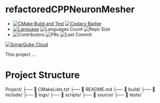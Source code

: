 # refactoredCPPNeuronMesher
- [![CMake Build and Test](https://github.com/jarosado0911/refactoredCPPNeuronMesher/actions/workflows/cmake-single-platform.yml/badge.svg)](https://github.com/jarosado0911/refactoredCPPNeuronMesher/actions/workflows/cmake-single-platform.yml) [![Codacy Badge](https://app.codacy.com/project/badge/Grade/72da00b5a0934821b462e2e0134d4c9b)](https://app.codacy.com?utm_source=gh&utm_medium=referral&utm_content=&utm_campaign=Badge_grade) 
- [![Language](https://img.shields.io/github/languages/top/jarosado0911/refactoredCPPNeuronMesher)](https://github.com/jarosado0911/refactoredCPPNeuronMesher) ![Languages Count](https://img.shields.io/github/languages/count/jarosado0911/refactoredCPPNeuronMesher) ![Repo Size](https://img.shields.io/github/repo-size/jarosado0911/refactoredCPPNeuronMesher)
- ![Contributors](https://img.shields.io/github/contributors/jarosado0911/refactoredCPPNeuronMesher) ![PRs](https://img.shields.io/github/issues-pr/jarosado0911/refactoredCPPNeuronMesher) ![Last Commit](https://img.shields.io/github/last-commit/jarosado0911/refactoredCPPNeuronMesher)

[![SonarQube Cloud](https://sonarcloud.io/images/project_badges/sonarcloud-light.svg)](https://sonarcloud.io/summary/new_code?id=jarosado0911_refactoredCPPNeuronMesher)


This project ...

# Project Structure

Project/
├── 📄 CMakeLists.txt
├── 📄 README.md
├── 📁 build/
├── 📁 include/
├── 📁 logs/
├── 📁 scripts/
├── 📁 source/
├── 📁 tests/


